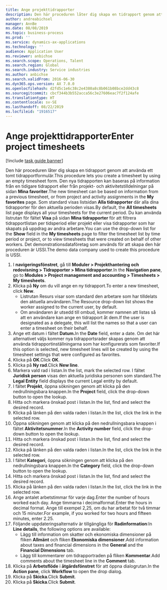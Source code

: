```yaml
---
title: Ange projekttidrapporter
description: Den här proceduren låter dig skapa en tidrapport genom att använda ett tomt tidrapportformulär.
author: andreabichsel
manager: AnnBe
ms.date: 08/08/2019
ms.topic: business-process
ms.prod: ''
ms.service: dynamics-ax-applications
ms.technology: ''
audience: Application User
ms.reviewer: anbichse
ms.search.scope: Operations, Talent
ms.search.region: Global
ms.search.industry: Service industries
ms.author: anbichse
ms.search.validFrom: 2016-06-30
ms.dyn365.ops.version: AX 7.0.0
ms.openlocfilehash: d2fd5c1e6c38c2e4380a8c8b061b08bce2dd43c8
ms.sourcegitcommit: cbcf344b3b552acca56c3e27606eac7f2f124afe
ms.translationtype: HT
ms.contentlocale: sv-SE
ms.lasthandoff: 08/22/2019
ms.locfileid: "1916517"
---
```

# <a name="enter-project-timesheets"></a><span data-ttu-id="196d3-103">Ange projekttidrapporter</span><span class="sxs-lookup"><span data-stu-id="196d3-103">Enter project timesheets</span></span>

[!include [task guide banner](../../includes/task-guide-banner.md)]

<span data-ttu-id="196d3-104">Den här proceduren låter dig skapa en tidrapport genom att använda ett tomt tidrapportformulär.</span><span class="sxs-lookup"><span data-stu-id="196d3-104">This procedure lets you create a timesheet by using an empty timesheet form.</span></span> <span data-ttu-id="196d3-105">Den nya tidrapporten kan baseras på information från en tidigare tidrapport eller från projekt- och aktivitetstilldelningar på sidan **Mina favoriter**.</span><span class="sxs-lookup"><span data-stu-id="196d3-105">The new timesheet can be based on information from a previous timesheet, or from project and activity assignments in the **My favorites** page.</span></span> <span data-ttu-id="196d3-106">Som standard visas listsidan **Alla tidrapporter** där alla dina tidrapporter för den aktuella perioden visas.</span><span class="sxs-lookup"><span data-stu-id="196d3-106">By default, the **All timesheets** list page displays all your timesheets for the current period.</span></span> <span data-ttu-id="196d3-107">Du kan använda listrutan för fältet **Visa** på sidan **Mina tidrapporter** för att filtrera tidrapportlistan per tidsperiod eller projekt eller visa tidrapporter som har skapats på uppdrag av andra arbetare.</span><span class="sxs-lookup"><span data-stu-id="196d3-107">You can use the drop-down list for the **Show** field in the **My timesheets** page to filter the timesheet list by time period or project, or to view timesheets that were created on behalf of other workers.</span></span> <span data-ttu-id="196d3-108">Det demonstrationsdataföretag som används för att skapa den här proceduren är USSI.</span><span class="sxs-lookup"><span data-stu-id="196d3-108">The demo data company used to create this procedure is USSI.</span></span> 

1. <span data-ttu-id="196d3-109">I **navigeringsfönstret**, gå till **Moduler > Projekthantering och redovisning > Tidrapporter > Mina tidrapporter**.</span><span class="sxs-lookup"><span data-stu-id="196d3-109">In the **Navigation pane**, go to **Modules > Project management and accounting > Timesheets > My timesheets**.</span></span>
2. <span data-ttu-id="196d3-110">Klicka på **Ny** om du vill ange en ny tidrapport.</span><span class="sxs-lookup"><span data-stu-id="196d3-110">To enter a new timesheet, click **New**.</span></span>
    - <span data-ttu-id="196d3-111">Listrutan Resurs visar som standard den arbetare som har tilldelats den aktuella användaren.</span><span class="sxs-lookup"><span data-stu-id="196d3-111">The Resource drop-down list shows the worker assigned to the current user, by default.</span></span>  
    - <span data-ttu-id="196d3-112">Om användaren är utsedd till ombud, kommer namnen att listas så att en användare kan ange en tidrapport åt dem.</span><span class="sxs-lookup"><span data-stu-id="196d3-112">If the user is designated as a delegate, this will list the names so that a user can enter a timesheet on their behalf.</span></span>  
3. <span data-ttu-id="196d3-113">Ange ett datum i fältet **Datum.**</span><span class="sxs-lookup"><span data-stu-id="196d3-113">In the **Date** field, enter a date.</span></span> <span data-ttu-id="196d3-114">Om det här alternativet väljs kommer nya tidrapportsrader skapas genom att använda tidrapportinställningarna som har konfigurerats som favoriter.</span><span class="sxs-lookup"><span data-stu-id="196d3-114">If this option is selected, new timesheet lines will be created by using the timesheet settings that were configured as favorites.</span></span>  
4. <span data-ttu-id="196d3-115">Klicka på **OK**.</span><span class="sxs-lookup"><span data-stu-id="196d3-115">Click **OK**.</span></span>
5. <span data-ttu-id="196d3-116">Klicka på **Ny rad**.</span><span class="sxs-lookup"><span data-stu-id="196d3-116">Click **New line**.</span></span>
6. <span data-ttu-id="196d3-117">Markera vald rad i listan.</span><span class="sxs-lookup"><span data-stu-id="196d3-117">In the list, mark the selected row.</span></span> <span data-ttu-id="196d3-118">I fältet **Juridisk person** visas den aktuella juridiska personen som standard.</span><span class="sxs-lookup"><span data-stu-id="196d3-118">The **Legal Entity** field displays the current Legal entity by default.</span></span>   
7. <span data-ttu-id="196d3-119">I fältet **Projekt**, öppna sökningen genom att klicka på den nedrullningsbara knappen.</span><span class="sxs-lookup"><span data-stu-id="196d3-119">In the **Project** field, click the drop-down button to open the lookup.</span></span>
8. <span data-ttu-id="196d3-120">Hitta och markera önskad post i listan.</span><span class="sxs-lookup"><span data-stu-id="196d3-120">In the list, find and select the desired record.</span></span>
9. <span data-ttu-id="196d3-121">Klicka på länken på den valda raden i listan.</span><span class="sxs-lookup"><span data-stu-id="196d3-121">In the list, click the link in the selected row.</span></span>
10. <span data-ttu-id="196d3-122">Öppna sökningen genom att klicka på den nedrullningsbara knappen i fältet **Aktivitetsnummer**.</span><span class="sxs-lookup"><span data-stu-id="196d3-122">In the **Activity number** field, click the drop-down button to open the lookup.</span></span>
11. <span data-ttu-id="196d3-123">Hitta och markera önskad post i listan.</span><span class="sxs-lookup"><span data-stu-id="196d3-123">In the list, find and select the desired record.</span></span>
12. <span data-ttu-id="196d3-124">Klicka på länken på den valda raden i listan.</span><span class="sxs-lookup"><span data-stu-id="196d3-124">In the list, click the link in the selected row.</span></span>
13. <span data-ttu-id="196d3-125">I fältet **Kategori**, öppna sökningen genom att klicka på den nedrullningsbara knappen.</span><span class="sxs-lookup"><span data-stu-id="196d3-125">In the **Category** field, click the drop-down button to open the lookup.</span></span>
14. <span data-ttu-id="196d3-126">Hitta och markera önskad post i listan.</span><span class="sxs-lookup"><span data-stu-id="196d3-126">In the list, find and select the desired record.</span></span>
15. <span data-ttu-id="196d3-127">Klicka på länken på den valda raden i listan.</span><span class="sxs-lookup"><span data-stu-id="196d3-127">In the list, click the link in the selected row.</span></span>
16. <span data-ttu-id="196d3-128">Ange antalet arbetstimmar för varje dag.</span><span class="sxs-lookup"><span data-stu-id="196d3-128">Enter the number of hours worked each day.</span></span> <span data-ttu-id="196d3-129">Ange timmarna i decimalformat.</span><span class="sxs-lookup"><span data-stu-id="196d3-129">Enter the hours in decimal format.</span></span> <span data-ttu-id="196d3-130">Ange till exempel 2,25, om du har arbetat för två timmar och 15 minuter.</span><span class="sxs-lookup"><span data-stu-id="196d3-130">For example, if you worked for two hours and fifteen minutes, enter 2.25.</span></span>   
17. <span data-ttu-id="196d3-131">Följande uppdateringsalternativ är tillgängliga för **Radinformation**:</span><span class="sxs-lookup"><span data-stu-id="196d3-131">In **Line details**, the following options are available:</span></span>
    - <span data-ttu-id="196d3-132">Lägg till information om skatter och ekonomiska dimensioner på fliken **Allmänt** och fliken **Ekonomiska dimensioner**.</span><span class="sxs-lookup"><span data-stu-id="196d3-132">Add information about taxes and financial dimensions in the **General** and the **Financial Dimensions** tab.</span></span>
    - <span data-ttu-id="196d3-133">Lägg till kommentarer om tidrapportraden på fliken **Kommentar**.</span><span class="sxs-lookup"><span data-stu-id="196d3-133">Add comments about the timesheet line in the **Comment** tab.</span></span>
20. <span data-ttu-id="196d3-134">Klicka på **Arbetsflöde** i **åtgärdsfönstret** för att öppna dialogrutan.</span><span class="sxs-lookup"><span data-stu-id="196d3-134">In the **Action pane**, click **Workflow** to open the drop dialog.</span></span>
21. <span data-ttu-id="196d3-135">Klicka på **Skicka**.</span><span class="sxs-lookup"><span data-stu-id="196d3-135">Click **Submit**.</span></span>
22. <span data-ttu-id="196d3-136">Klicka på **Skicka**.</span><span class="sxs-lookup"><span data-stu-id="196d3-136">Click **Submit**.</span></span>

